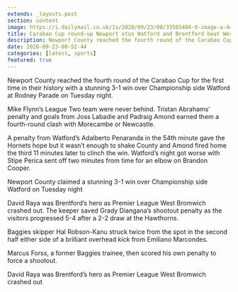 ```yaml
---
extends: _layouts.post
section: content
image: https://i.dailymail.co.uk/1s/2020/09/23/00/33503404-0-image-a-44_1600818286926.jpg 
title: Carabao Cup round-up Newport stun Watford and Brentford beat West Brom 
description: Newport County reached the fourth round of the Carabao Cup for the first time in their history with a stunning 3-1 win over Championship side Watford at Rodney Parade on Tuesday night. 
date: 2020-09-23-00-52-44 
categories: [latest, sports] 
featured: true 
--- 
```

Newport County reached the fourth round of the Carabao Cup for the first time in their history with a stunning 3-1 win over Championship side Watford at Rodney Parade on Tuesday night.

Mike Flynn’s League Two team were never behind. Tristan Abrahams’ penalty and goals from Joss Labadie and Padraig Amond earned them a fourth-round clash with Morecambe or Newcastle. 

A penalty from Watford’s Adalberto Penaranda in the 54th minute gave the Hornets hope but it wasn’t enough to shake County and Amond fired home the third 11 minutes later to clinch the win. Watford’s night got worse with Stipe Perica sent off two minutes from time for an elbow on Brandon Cooper.

Newport County claimed a stunning 3-1 win over Championship side Watford on Tuesday night

David Raya was Brentford’s hero as Premier League West Bromwich crashed out. The keeper saved Grady Diangana’s shootout penalty as the visitors progressed 5-4 after a 2-2 draw at the Hawthorns.

Baggies skipper Hal Robson-Kanu struck twice from the spot in the second half either side of a brilliant overhead kick from Emiliano Marcondes.

Marcus Forss, a former Baggies trainee, then scored his own penalty to force a shootout.

David Raya was Brentford’s hero as Premier League West Bromwich crashed out

